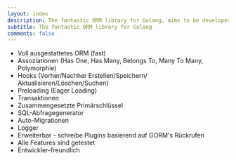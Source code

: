 ```yaml
---
layout: index
description: The fantastic ORM library for Golang, aims to be developer friendly.
subtitle: The fantastic ORM library for Golang
comments: false
---
```

* <i class="fa fa-arrow-circle-right" aria-hidden="true"></i> Voll ausgestattetes ORM (fast)
* <i class="fa fa-arrow-circle-right" aria-hidden="true"></i> Assoziationen (Has One, Has Many, Belongs To, Many To Many, Polymorphie)
* <i class="fa fa-arrow-circle-right" aria-hidden="true"></i> Hooks (Vorher/Nachher Erstellen/Speichern/ Aktualisieren/Löschen/Suchen)
* <i class="fa fa-arrow-circle-right" aria-hidden="true"></i> Preloading (Eager Loading)
* <i class="fa fa-arrow-circle-right" aria-hidden="true"></i> Transaktionen
* <i class="fa fa-arrow-circle-right" aria-hidden="true"></i> Zusammengesetzte Primärschlüssel
* <i class="fa fa-arrow-circle-right" aria-hidden="true"></i> SQL-Abfragegenerator
* <i class="fa fa-arrow-circle-right" aria-hidden="true"></i> Auto-Migrationen
* <i class="fa fa-arrow-circle-right" aria-hidden="true"></i> Logger
* <i class="fa fa-arrow-circle-right" aria-hidden="true"></i> Erweiterbar - schreibe Plugins basierend auf GORM's Rückrufen
* <i class="fa fa-arrow-circle-right" aria-hidden="true"></i> Alle Features sind getestet
* <i class="fa fa-arrow-circle-right" aria-hidden="true"></i> Entwickler-freundlich